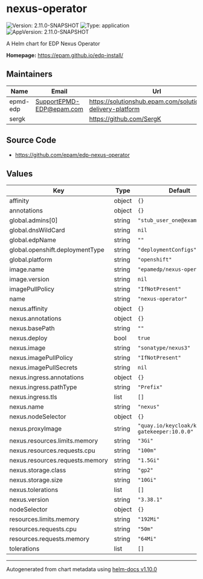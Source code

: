 # nexus-operator

![Version: 2.11.0-SNAPSHOT](https://img.shields.io/badge/Version-2.11.0--SNAPSHOT-informational?style=flat-square) ![Type: application](https://img.shields.io/badge/Type-application-informational?style=flat-square) ![AppVersion: 2.11.0-SNAPSHOT](https://img.shields.io/badge/AppVersion-2.11.0--SNAPSHOT-informational?style=flat-square)

A Helm chart for EDP Nexus Operator

**Homepage:** <https://epam.github.io/edp-install/>

## Maintainers

| Name | Email | Url |
| ---- | ------ | --- |
| epmd-edp | <SupportEPMD-EDP@epam.com> | <https://solutionshub.epam.com/solution/epam-delivery-platform> |
| sergk |  | <https://github.com/SergK> |

## Source Code

* <https://github.com/epam/edp-nexus-operator>

## Values

| Key | Type | Default | Description |
|-----|------|---------|-------------|
| affinity | object | `{}` |  |
| annotations | object | `{}` |  |
| global.admins[0] | string | `"stub_user_one@example.com"` |  |
| global.dnsWildCard | string | `nil` |  |
| global.edpName | string | `""` |  |
| global.openshift.deploymentType | string | `"deploymentConfigs"` |  |
| global.platform | string | `"openshift"` |  |
| image.name | string | `"epamedp/nexus-operator"` |  |
| image.version | string | `nil` |  |
| imagePullPolicy | string | `"IfNotPresent"` |  |
| name | string | `"nexus-operator"` |  |
| nexus.affinity | object | `{}` |  |
| nexus.annotations | object | `{}` |  |
| nexus.basePath | string | `""` |  |
| nexus.deploy | bool | `true` |  |
| nexus.image | string | `"sonatype/nexus3"` |  |
| nexus.imagePullPolicy | string | `"IfNotPresent"` |  |
| nexus.imagePullSecrets | string | `nil` |  |
| nexus.ingress.annotations | object | `{}` |  |
| nexus.ingress.pathType | string | `"Prefix"` |  |
| nexus.ingress.tls | list | `[]` |  |
| nexus.name | string | `"nexus"` |  |
| nexus.nodeSelector | object | `{}` |  |
| nexus.proxyImage | string | `"quay.io/keycloak/keycloak-gatekeeper:10.0.0"` |  |
| nexus.resources.limits.memory | string | `"3Gi"` |  |
| nexus.resources.requests.cpu | string | `"100m"` |  |
| nexus.resources.requests.memory | string | `"1.5Gi"` |  |
| nexus.storage.class | string | `"gp2"` |  |
| nexus.storage.size | string | `"10Gi"` |  |
| nexus.tolerations | list | `[]` |  |
| nexus.version | string | `"3.38.1"` |  |
| nodeSelector | object | `{}` |  |
| resources.limits.memory | string | `"192Mi"` |  |
| resources.requests.cpu | string | `"50m"` |  |
| resources.requests.memory | string | `"64Mi"` |  |
| tolerations | list | `[]` |  |

----------------------------------------------
Autogenerated from chart metadata using [helm-docs v1.10.0](https://github.com/norwoodj/helm-docs/releases/v1.10.0)
